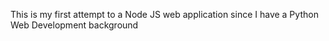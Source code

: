 This is my first attempt to a Node JS web application since I have a Python Web Development background